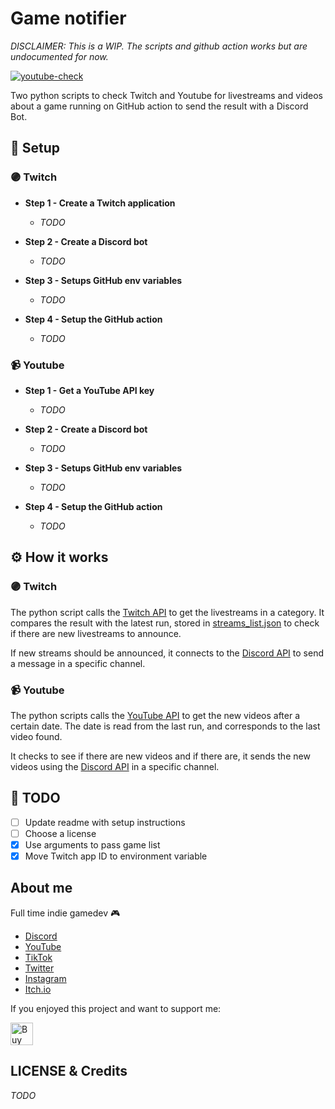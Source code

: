 # Game notifier

*DISCLAIMER: This is a WIP. The scripts and github action works but are undocumented for now.*

[![youtube-check](https://github.com/MrEliptik/game_notifier/actions/workflows/youtube-check.yml/badge.svg)](https://github.com/MrEliptik/game_notifier/actions/workflows/youtube-check.yml)

Two python scripts to check Twitch and Youtube for livestreams and videos about a game running on GitHub action to send the result with a Discord Bot.

## 🧰 Setup

### 🟣 Twitch

- **Step 1 - Create a Twitch application**

    - *TODO*

- **Step 2 - Create a Discord bot**

    - *TODO*

- **Step 3 - Setups GitHub env variables**

    - *TODO*

- **Step 4 - Setup the GitHub action**

    - *TODO*

### 📹 Youtube

- **Step 1 - Get a YouTube API key**

    - *TODO*

- **Step 2 - Create a Discord bot**

    - *TODO*

- **Step 3 - Setups GitHub env variables**

    - *TODO*

- **Step 4 - Setup the GitHub action**

    - *TODO*

## ⚙️ How it works

### 🟣 Twitch

The python script calls the [Twitch API](https://dev.twitch.tv/docs/api/reference) to get the livestreams in a category. It compares the result with the latest run, stored in [streams_list.json](streams_list.json) to check if there are new livestreams to announce.

If new streams should be announced, it connects to the [Discord API](https://discordpy.readthedocs.io/en/stable/api.html) to send a message in a specific channel.

### 📹 Youtube

The python scripts calls the [YouTube API](https://developers.google.com/youtube/v3/docs/videos/list) to get the new videos after a certain date. The date is read from the last run, and corresponds to the last video found. 

It checks to see if there are new videos and if there are, it sends the new videos using the [Discord API](https://discordpy.readthedocs.io/en/stable/api.html) in a specific channel.


## 📝 TODO

- [ ] Update readme with setup instructions
- [ ] Choose a license
- [X] Use arguments to pass game list
- [X] Move Twitch app ID to environment variable

## About me

Full time indie gamedev 🎮

- [Discord](https://discord.gg/83nFRPTP6t)
- [YouTube](https://www.youtube.com/c/MrEliptik)
- [TikTok](https://www.tiktok.com/@mreliptik)
- [Twitter](https://twitter.com/mreliptik_) 
- [Instagram](https://www.instagram.com/_mreliptik)
- [Itch.io](https://mreliptik.itch.io/)

If you enjoyed this project and want to support me:

<a href='https://ko-fi.com/H2H23ODS7' target='_blank'><img height='36' style='border:0px;height:36px;' src='https://cdn.ko-fi.com/cdn/kofi1.png?v=3' border='0' alt='Buy Me a Coffee at ko-fi.com' /></a>

## LICENSE & Credits

*TODO*
